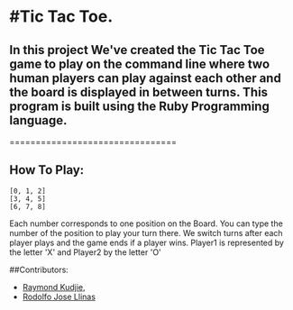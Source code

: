 #Tic Tac Toe.
==============================
In this project We've created the Tic Tac Toe game to play on the command line where two human players can play against each other and the board is displayed in between turns. This program is built using the Ruby Programming language.
---
================================
## How To Play:
	[0, 1, 2]
	[3, 4, 5]
	[6, 7, 8]
Each number corresponds to one position on the Board. You can type the number of the position to play your turn there. We switch  turns after each player plays and the game ends if a player wins. Player1 is represented by the letter 'X' and Player2 by the letter 'O'

##Contributors:
* [Raymond Kudjie](https://github.com/kudjieRaymond),
* [Rodolfo Jose Llinas](https://github.com/RadiactiveJesus)
